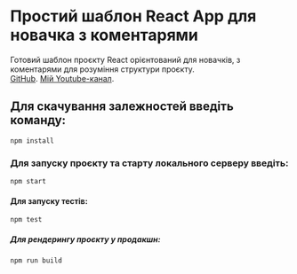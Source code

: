# Простий шаблон React App для новачка з коментарями

Готовий шаблон проєкту React орієнтований для новачків, з коментарями для розуміння структури проєкту.  
[GitHub](https://github.com/murCATolog/react-app-beginer-template).
[Мій Youtube-канал](https://www.youtube.com/@codeCATolog).

## Для скачування залежностей введіть команду:

`npm install`

### Для запуску проєкту та старту локального серверу введіть:

`npm start`

#### Для запуску тестів:

`npm test`

##### Для рендерингу проєкту у продакшн:

`npm run build`
